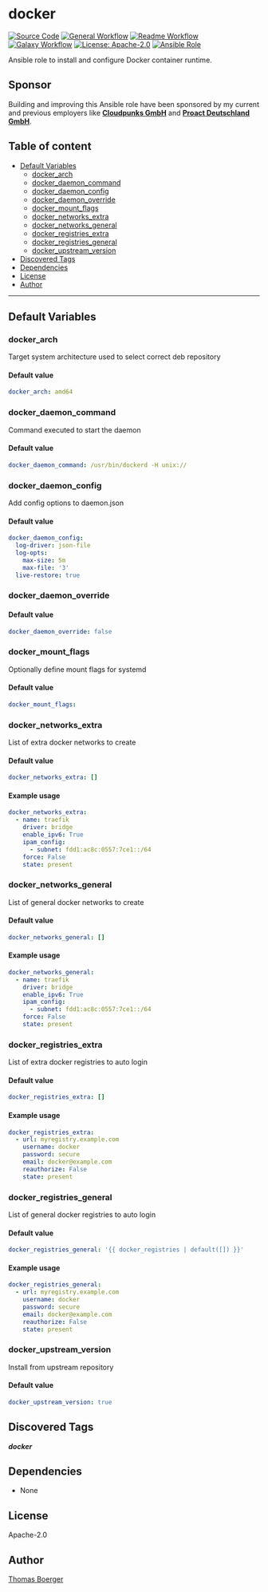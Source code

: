 # docker

[![Source Code](https://img.shields.io/badge/github-source%20code-blue?logo=github&logoColor=white)](https://github.com/rolehippie/docker) [![General Workflow](https://github.com/rolehippie/docker/actions/workflows/general.yml/badge.svg)](https://github.com/rolehippie/docker/actions/workflows/general.yml) [![Readme Workflow](https://github.com/rolehippie/docker/actions/workflows/readme.yml/badge.svg)](https://github.com/rolehippie/docker/actions/workflows/readme.yml) [![Galaxy Workflow](https://github.com/rolehippie/docker/actions/workflows/galaxy.yml/badge.svg)](https://github.com/rolehippie/docker/actions/workflows/galaxy.yml) [![License: Apache-2.0](https://img.shields.io/github/license/rolehippie/docker)](https://github.com/rolehippie/docker/blob/master/LICENSE) [![Ansible Role](https://img.shields.io/ansible/role/51449)](https://galaxy.ansible.com/rolehippie/docker)

Ansible role to install and configure Docker container runtime.

## Sponsor

Building and improving this Ansible role have been sponsored by my current and previous employers like **[Cloudpunks GmbH](https://cloudpunks.de)** and **[Proact Deutschland GmbH](https://www.proact.eu)**.

## Table of content

- [Default Variables](#default-variables)
  - [docker_arch](#docker_arch)
  - [docker_daemon_command](#docker_daemon_command)
  - [docker_daemon_config](#docker_daemon_config)
  - [docker_daemon_override](#docker_daemon_override)
  - [docker_mount_flags](#docker_mount_flags)
  - [docker_networks_extra](#docker_networks_extra)
  - [docker_networks_general](#docker_networks_general)
  - [docker_registries_extra](#docker_registries_extra)
  - [docker_registries_general](#docker_registries_general)
  - [docker_upstream_version](#docker_upstream_version)
- [Discovered Tags](#discovered-tags)
- [Dependencies](#dependencies)
- [License](#license)
- [Author](#author)

---

## Default Variables

### docker_arch

Target system architecture used to select correct deb repository

#### Default value

```YAML
docker_arch: amd64
```

### docker_daemon_command

Command executed to start the daemon

#### Default value

```YAML
docker_daemon_command: /usr/bin/dockerd -H unix://
```

### docker_daemon_config

Add config options to daemon.json

#### Default value

```YAML
docker_daemon_config:
  log-driver: json-file
  log-opts:
    max-size: 5m
    max-file: '3'
  live-restore: true
```

### docker_daemon_override

#### Default value

```YAML
docker_daemon_override: false
```

### docker_mount_flags

Optionally define mount flags for systemd

#### Default value

```YAML
docker_mount_flags:
```

### docker_networks_extra

List of extra docker networks to create

#### Default value

```YAML
docker_networks_extra: []
```

#### Example usage

```YAML
docker_networks_extra:
  - name: traefik
    driver: bridge
    enable_ipv6: True
    ipam_config:
      - subnet: fdd1:ac8c:0557:7ce1::/64
    force: False
    state: present
```

### docker_networks_general

List of general docker networks to create

#### Default value

```YAML
docker_networks_general: []
```

#### Example usage

```YAML
docker_networks_general:
  - name: traefik
    driver: bridge
    enable_ipv6: True
    ipam_config:
      - subnet: fdd1:ac8c:0557:7ce1::/64
    force: False
    state: present
```

### docker_registries_extra

List of extra docker registries to auto login

#### Default value

```YAML
docker_registries_extra: []
```

#### Example usage

```YAML
docker_registries_extra:
  - url: myregistry.example.com
    username: docker
    password: secure
    email: docker@example.com
    reauthorize: False
    state: present
```

### docker_registries_general

List of general docker registries to auto login

#### Default value

```YAML
docker_registries_general: '{{ docker_registries | default([]) }}'
```

#### Example usage

```YAML
docker_registries_general:
  - url: myregistry.example.com
    username: docker
    password: secure
    email: docker@example.com
    reauthorize: False
    state: present
```

### docker_upstream_version

Install from upstream repository

#### Default value

```YAML
docker_upstream_version: true
```

## Discovered Tags

**_docker_**


## Dependencies

- None

## License

Apache-2.0

## Author

[Thomas Boerger](https://github.com/tboerger)
